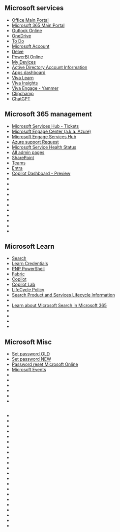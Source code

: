 ## Microsoft services

* [Office Main Portal](https://www.office.com/?auth=2)
* [Microsoft 365 Main Portal](https://www.microsoft365.com/apps?auth=2&home=1)
* [Outlook Online](https://outlook.live.com/mail/0/)
* [OneDrive](https://onedrive.live.com/?id=root&cid=6F547F21C5FA4D14)
* [To Do](https://to-do.live.com/tasks/)
* [Microsoft Account](https://account.microsoft.com/)
* [Delve](https://eur.delve.office.com/)
* [PowerBI Online](https://app.powerbi.com/home?experience=power-bi)
* [My Devices](https://myaccount.microsoft.com/device-list)
* [Active Directory Account Information](https://account.activedirectory.windowsazure.com/r/#/profile)
* [Apps dashboard](https://myapplications.microsoft.com/#optIn)
* [Viva Learn](https://learning.cloud.microsoft/home/Providers)
* [Viva Insights](https://insights.cloud.microsoft/?s=shell&user_email=Bas.Willemstijn@mn.nl#/PersonalApp/Home/)
* [Viva Engage - Yammer](https://engage.cloud.microsoft/main/org/mn.onmicrosoft.com/feed?domainRedirect=true)
* [Clipchamp](https://www.office.com/launch/clipchamp?auth=2)
* [ChatGPT](https://chat.openai.com/)


## Microsoft 365 management

* [Microsoft Services Hub - Tickets](https://serviceshub.microsoft.com/databoard?workspaceId=96ddb3b6-a94a-4624-8ff3-68b33de44b49)
* [Microsoft Engage Center (a.k.a. Azure)](https://engagecenter.microsoft.com/#@mn.onmicrosoft.com/dashboard/private/b9cf4263-9b35-49f9-bb55-c6a85f3e6035)
* [Microsoft Engage Services Hub](https://engagehub.microsoft.com/#view/Microsoft_AzureCXP_EngageHub/EngageHubMenuBlade/~/noaccess)
* [Azure support Request](https://portal.azure.com/#create/Microsoft.Support)
* [Microsoft Service Health Status](https://status.cloud.microsoft/)
* [All admin pages](https://admin.microsoft.com/Adminportal/Home#/alladmincenters)
* [SharePoint](https://mn-admin.sharepoint.com/_layouts/15/online/AdminHome.aspx#/home)
* [Teams](https://admin.teams.microsoft.com/dashboard)
* [Entra](https://entra.microsoft.com/#home)
* [Copilot Dashboard - Preview](https://app.powerbi.com/groups/me/apps/7151082a-5a3a-4a94-af92-90ffa41ab05a/reports/05117dff-1ce1-4b02-845a-e1a66c77b6ff/ReportSectionf3a7a62277040dab4009?referrer=appsource.microsoft.com&experience=power-bi)
* []()
* []()
* []()
* []()
* []()
* []()
* []()
* []()
* []()
* []()
* []()

## Microsoft Learn

* [Search](https://learn.microsoft.com/en-us/microsoftsearch/overview-microsoft-search)
* [Learn Credentials](https://learn.microsoft.com/en-us/credentials/browse/)
* [PNP PowerShell](https://pnp.github.io/powershell/index.html)
* [Fabric](https://learn.microsoft.com/en-us/fabric/get-started/)
* [Copilot](https://learn.microsoft.com/en-us/copilot/microsoft-365/)
* [Copilot Lab](https://copilot.cloud.microsoft/en-US/prompts?ocid=copilot_akams_copilotlab)
* [LifeCycle Policy](https://learn.microsoft.com/en-us/lifecycle/)
* [Search Product and Services Lifecycle Information](https://learn.microsoft.com/en-us/lifecycle/products/)
* [](https://support.microsoft.com/en-us/office/learn-about-microsoft-search-in-microsoft-365-b8bf5a2c-7515-40a9-9a6a-b8ed382c86bc?ui=en-us&rs=en-us&ad=us)
* [Learn about Microsoft Search in Microsoft 365](https://support.microsoft.com/en-us/office/learn-about-microsoft-search-in-microsoft-365-b8bf5a2c-7515-40a9-9a6a-b8ed382c86bc?ui=en-us&rs=en-us&ad=us)
* []()
* []()
* []()
* []()


## Microsoft Misc

* [Set password OLD](https://account.activedirectory.windowsazure.com/ChangePassword.aspx)
* [Set password NEW](https://mysignins.microsoft.com/security-info/password/change)
* [Password reset Microsoft Online](https://passwordreset.microsoftonline.com/)
* [Microsoft Events](https://events.microsoft.com/en-us/allevents/?deliverylanguage=English&deliverylanguage=Nederlands&clientTimeZone=1&format=Digital)
* []()
* []()
* []()
* []()
* []()
* []()

  
## 
* []()
* []()
* []()
* []()
* []()
* []()
* []()
* []()
* []()
* []()
* []()
* []()
* []()
* []()
* []()
* []()
* []()
* []()
* []()
* []()
* []()
* []()

